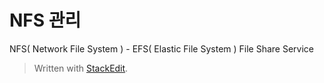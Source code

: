 # NFS 관리
NFS( Network File System ) - 
EFS( Elastic File System ) File Share Service


> Written with [StackEdit](https://stackedit.io/).
<!--stackedit_data:
eyJoaXN0b3J5IjpbNDk1MjQ4MzI5XX0=
-->